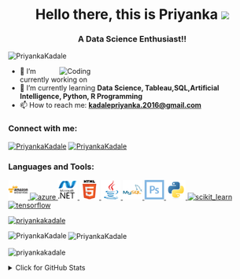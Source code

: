 <h1 align="center">Hello there, this is Priyanka <img src="https://media.giphy.com/media/hvRJCLFzcasrR4ia7z/giphy.gif" width="25px"></h1><p align="center">
<h3 align="center">A Data Science Enthusiast!!</h3>

<p align="left"> <img src="https://komarev.com/ghpvc/?username=PriyankaKadale&label=PROFILE+VIEWS&color=blueviolet&style=plastic" alt="PriyankaKadale" /> </p>
  <img align="right" alt="Coding" width="400" src="https://cdn.dribbble.com/users/2646423/screenshots/5507196/computer.gif">
 
- 🔭 I’m currently working on 
- 🌱 I’m currently learning **Data Science, Tableau,SQL,Artificial Intelligence, Python, R Programming**
- 📫 How to reach me: **kadalepriyanka.2016@gmail.com**

<h3 align="left">Connect with me:</h3>
<p align="left">
<a href="https://www.linkedin.com/in/priyanka-kadale-6689a1152/" target="blank"><img align="center" src="https://cdn.jsdelivr.net/npm/simple-icons@3.0.1/icons/linkedin.svg" alt="PriyankaKadale" height="30" width="40" /></a>
<a href="mailto:kadalepriyanka.2016@gmail.com" target="blank"><img align="center" src="https://cdn.jsdelivr.net/npm/simple-icons@v3/icons/gmail.svg" alt="PriyankaKadale" height="30" width="40" /></a>
</p>

<h3 align="left">Languages and Tools:</h3>
<p align="left"> <a href="https://aws.amazon.com" target="_blank"> <img src="https://raw.githubusercontent.com/devicons/devicon/master/icons/amazonwebservices/amazonwebservices-original-wordmark.svg" alt="aws" width="40" height="40"/> </a> <a href="https://azure.microsoft.com/en-in/" target="_blank"> <img src="https://www.vectorlogo.zone/logos/microsoft_azure/microsoft_azure-icon.svg" alt="azure" width="40" height="40"/> </a> <a href="https://dotnet.microsoft.com/" target="_blank"> <img src="https://raw.githubusercontent.com/devicons/devicon/master/icons/dot-net/dot-net-original-wordmark.svg" alt="dotnet" width="40" height="40"/> </a> <a href="https://www.w3.org/html/" target="_blank"> <img src="https://raw.githubusercontent.com/devicons/devicon/master/icons/html5/html5-original-wordmark.svg" alt="html5" width="40" height="40"/> </a> <a href="https://www.java.com" target="_blank"> <img src="https://raw.githubusercontent.com/devicons/devicon/master/icons/java/java-original.svg" alt="java" width="40" height="40"/> </a> <a href="https://www.mysql.com/" target="_blank"> <img src="https://raw.githubusercontent.com/devicons/devicon/master/icons/mysql/mysql-original-wordmark.svg" alt="mysql" width="40" height="40"/> </a> <a href="https://www.photoshop.com/en" target="_blank"> <img src="https://raw.githubusercontent.com/devicons/devicon/master/icons/photoshop/photoshop-line.svg" alt="photoshop" width="40" height="40"/> </a> <a href="https://www.python.org" target="_blank"> <img src="https://raw.githubusercontent.com/devicons/devicon/master/icons/python/python-original.svg" alt="python" width="40" height="40"/> </a> <a href="https://scikit-learn.org/" target="_blank"> <img src="https://upload.wikimedia.org/wikipedia/commons/0/05/Scikit_learn_logo_small.svg" alt="scikit_learn" width="40" height="40"/> </a> <a href="https://www.tensorflow.org" target="_blank"> <img src="https://www.vectorlogo.zone/logos/tensorflow/tensorflow-icon.svg" alt="tensorflow" width="40" height="40"/> </a> </p>

 <p align="left"> <a href="https://github.com/ryo-ma/github-profile-trophy"><img src="https://github-profile-trophy.vercel.app/?username=priyankakadale" alt="priyankakadale" /></a> </p>

<p><img align="left" src="https://github-readme-stats.vercel.app/api/top-langs?username=PriyankaKadale&show_icons=true&locale=en&layout=compact" alt="PriyankaKadale" /></p>

<p>&nbsp;<img align="center" src="https://github-readme-stats.vercel.app/api?username=PriyankaKadale&show_icons=true&locale=en" alt="PriyankaKadale" /></p>

<p><img align="center" src="https://github-readme-streak-stats.herokuapp.com/?user=priyankakadale&" alt="priyankakadale" /></p>


<details>
<summary>Click for GitHub Stats</summary>
<p align="center">
    <img alt = "GitHub Stats" src="https://github-readme-stats.vercel.app/api?username=PriyankaKadale&show_icons=true&hide=issues&icon_color=000000&hide_border=true&title_color=5391FE&text_color=555">
    <br>
    <img alt = "Top Language" src="https://github-readme-stats.vercel.app/api/top-langs/?username=PriyankaKadale&hide=html,&hide_border=true&title_color=5391FE&text_color=555"
</p>
</details>
